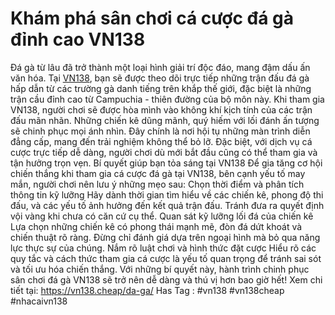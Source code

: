 # Khám phá sân chơi cá cược đá gà đỉnh cao VN138
Đá gà từ lâu đã trở thành một loại hình giải trí độc đáo, mang đậm dấu ấn văn hóa. Tại [VN138](https://vn138.cheap/), bạn sẽ được theo dõi trực tiếp những trận đấu đá gà hấp dẫn từ các trường gà danh tiếng trên khắp thế giới, đặc biệt là những trận cầu đỉnh cao từ Campuchia - thiên đường của bộ môn này.
Khi tham gia VN138, người chơi sẽ được hòa mình vào không khí kịch tính của các trận đấu mãn nhãn. Những chiến kê dũng mãnh, quý hiếm với lối đánh ấn tượng sẽ chinh phục mọi ánh nhìn. Đây chính là nơi hội tụ những màn trình diễn đẳng cấp, mang đến trải nghiệm không thể bỏ lỡ. Đặc biệt, với dịch vụ cá cược trực tiếp dễ dàng, người chơi dù mới bắt đầu cũng có thể tham gia và tận hưởng trọn vẹn.
Bí quyết giúp bạn tỏa sáng tại VN138
Để gia tăng cơ hội chiến thắng khi tham gia cá cược đá gà tại VN138, bên cạnh yếu tố may mắn, người chơi nên lưu ý những mẹo sau:
Chọn thời điểm và phân tích thông tin kỹ lưỡng
Hãy dành thời gian tìm hiểu về các chiến kê, phong độ thi đấu, và các yếu tố ảnh hưởng đến kết quả trận đấu. Tránh đưa ra quyết định vội vàng khi chưa có căn cứ cụ thể.
Quan sát kỹ lưỡng lối đá của chiến kê
Lựa chọn những chiến kê có phong thái mạnh mẽ, đòn đá dứt khoát và chiến thuật rõ ràng. Đừng chỉ đánh giá dựa trên ngoại hình mà bỏ qua năng lực thực sự của chúng.
Nắm rõ luật chơi và hình thức đặt cược
Hiểu rõ các quy tắc và cách thức tham gia cá cược là yếu tố quan trọng để tránh sai sót và tối ưu hóa chiến thắng.
Với những bí quyết này, hành trình chinh phục sân chơi đá gà VN138 sẽ trở nên dễ dàng và thú vị hơn bao giờ hết!
Xem chi tiết tại: https://vn138.cheap/da-ga/ 
Has Tag : #vn138 #vn138cheap #nhacaivn138
